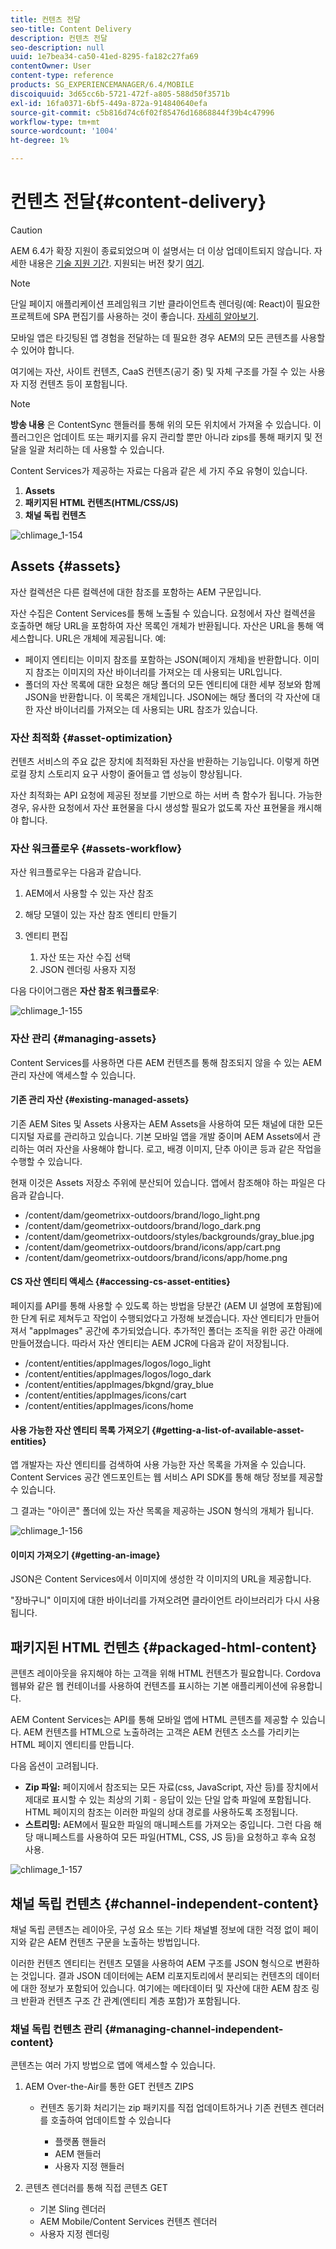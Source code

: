 ```yaml
---
title: 컨텐츠 전달
seo-title: Content Delivery
description: 컨텐츠 전달
seo-description: null
uuid: 1e7bea34-ca50-41ed-8295-fa182c27fa69
contentOwner: User
content-type: reference
products: SG_EXPERIENCEMANAGER/6.4/MOBILE
discoiquuid: 3d65cc6b-5721-472f-a805-588d50f3571b
exl-id: 16fa0371-6bf5-449a-872a-914840640efa
source-git-commit: c5b816d74c6f02f85476d16868844f39b4c47996
workflow-type: tm+mt
source-wordcount: '1004'
ht-degree: 1%

---
```


# 컨텐츠 전달{#content-delivery}

>[!CAUTION]
>
>AEM 6.4가 확장 지원이 종료되었으며 이 설명서는 더 이상 업데이트되지 않습니다. 자세한 내용은 [기술 지원 기간](https://helpx.adobe.com/kr/support/programs/eol-matrix.html). 지원되는 버전 찾기 [여기](https://experienceleague.adobe.com/docs/).

>[!NOTE]
>
>단일 페이지 애플리케이션 프레임워크 기반 클라이언트측 렌더링(예: React)이 필요한 프로젝트에 SPA 편집기를 사용하는 것이 좋습니다. [자세히 알아보기](/help/sites-developing/spa-overview.md).

모바일 앱은 타깃팅된 앱 경험을 전달하는 데 필요한 경우 AEM의 모든 콘텐츠를 사용할 수 있어야 합니다.

여기에는 자산, 사이트 컨텐츠, CaaS 컨텐츠(공기 중) 및 자체 구조를 가질 수 있는 사용자 지정 컨텐츠 등이 포함됩니다.

>[!NOTE]
>
>**방송 내용** 은 ContentSync 핸들러를 통해 위의 모든 위치에서 가져올 수 있습니다. 이 플러그인은 업데이트 또는 패키지를 유지 관리할 뿐만 아니라 zips를 통해 패키지 및 전달을 일괄 처리하는 데 사용할 수 있습니다.

Content Services가 제공하는 자료는 다음과 같은 세 가지 주요 유형이 있습니다.

1. **Assets**
1. **패키지된 HTML 컨텐츠(HTML/CSS/JS)**
1. **채널 독립 컨텐츠**

![chlimage_1-154](assets/chlimage_1-154.png)

## Assets {#assets}

자산 컬렉션은 다른 컬렉션에 대한 참조를 포함하는 AEM 구문입니다.

자산 수집은 Content Services를 통해 노출될 수 있습니다. 요청에서 자산 컬렉션을 호출하면 해당 URL을 포함하여 자산 목록인 개체가 반환됩니다. 자산은 URL을 통해 액세스합니다. URL은 개체에 제공됩니다. 예:

* 페이지 엔티티는 이미지 참조를 포함하는 JSON(페이지 개체)을 반환합니다. 이미지 참조는 이미지의 자산 바이너리를 가져오는 데 사용되는 URL입니다.
* 폴더의 자산 목록에 대한 요청은 해당 폴더의 모든 엔티티에 대한 세부 정보와 함께 JSON을 반환합니다. 이 목록은 개체입니다. JSON에는 해당 폴더의 각 자산에 대한 자산 바이너리를 가져오는 데 사용되는 URL 참조가 있습니다.

### 자산 최적화 {#asset-optimization}

컨텐츠 서비스의 주요 값은 장치에 최적화된 자산을 반환하는 기능입니다. 이렇게 하면 로컬 장치 스토리지 요구 사항이 줄어들고 앱 성능이 향상됩니다.

자산 최적화는 API 요청에 제공된 정보를 기반으로 하는 서버 측 함수가 됩니다. 가능한 경우, 유사한 요청에서 자산 표현물을 다시 생성할 필요가 없도록 자산 표현물을 캐시해야 합니다.

### 자산 워크플로우 {#assets-workflow}

자산 워크플로우는 다음과 같습니다.

1. AEM에서 사용할 수 있는 자산 참조
1. 해당 모델이 있는 자산 참조 엔티티 만들기
1. 엔티티 편집

   1. 자산 또는 자산 수집 선택
   1. JSON 렌더링 사용자 지정

다음 다이어그램은 **자산 참조 워크플로우**:

![chlimage_1-155](assets/chlimage_1-155.png)

### 자산 관리 {#managing-assets}

Content Services를 사용하면 다른 AEM 컨텐츠를 통해 참조되지 않을 수 있는 AEM 관리 자산에 액세스할 수 있습니다.

#### 기존 관리 자산 {#existing-managed-assets}

기존 AEM Sites 및 Assets 사용자는 AEM Assets을 사용하여 모든 채널에 대한 모든 디지털 자료를 관리하고 있습니다. 기본 모바일 앱을 개발 중이며 AEM Assets에서 관리하는 여러 자산을 사용해야 합니다. 로고, 배경 이미지, 단추 아이콘 등과 같은 작업을 수행할 수 있습니다.

현재 이것은 Assets 저장소 주위에 분산되어 있습니다. 앱에서 참조해야 하는 파일은 다음과 같습니다.

* /content/dam/geometrixx-outdoors/brand/logo_light.png
* /content/dam/geometrixx-outdoors/brand/logo_dark.png
* /content/dam/geometrixx-outdoors/styles/backgrounds/gray_blue.jpg
* /content/dam/geometrixx-outdoors/brand/icons/app/cart.png
* /content/dam/geometrixx-outdoors/brand/icons/app/home.png

#### CS 자산 엔티티 액세스 {#accessing-cs-asset-entities}

페이지를 API를 통해 사용할 수 있도록 하는 방법을 당분간 (AEM UI 설명에 포함됨)에 한 단계 뒤로 제쳐두고 작업이 수행되었다고 가정해 보겠습니다. 자산 엔티티가 만들어져서 &quot;appImages&quot; 공간에 추가되었습니다. 추가적인 폴더는 조직을 위한 공간 아래에 만들어졌습니다. 따라서 자산 엔티티는 AEM JCR에 다음과 같이 저장됩니다.

* /content/entities/appImages/logos/logo_light
* /content/entities/appImages/logos/logo_dark
* /content/entities/appImages/bkgnd/gray_blue
* /content/entities/appImages/icons/cart
* /content/entities/appImages/icons/home

#### 사용 가능한 자산 엔티티 목록 가져오기 {#getting-a-list-of-available-asset-entities}

앱 개발자는 자산 엔티티를 검색하여 사용 가능한 자산 목록을 가져올 수 있습니다. Content Services 공간 엔드포인트는 웹 서비스 API SDK를 통해 해당 정보를 제공할 수 있습니다.

그 결과는 &quot;아이콘&quot; 폴더에 있는 자산 목록을 제공하는 JSON 형식의 개체가 됩니다.

![chlimage_1-156](assets/chlimage_1-156.png)

#### 이미지 가져오기 {#getting-an-image}

JSON은 Content Services에서 이미지에 생성한 각 이미지의 URL을 제공합니다.

&quot;장바구니&quot; 이미지에 대한 바이너리를 가져오려면 클라이언트 라이브러리가 다시 사용됩니다.

## 패키지된 HTML 컨텐츠 {#packaged-html-content}

콘텐츠 레이아웃을 유지해야 하는 고객을 위해 HTML 컨텐츠가 필요합니다. Cordova 웹뷰와 같은 웹 컨테이너를 사용하여 컨텐츠를 표시하는 기본 애플리케이션에 유용합니다.

AEM Content Services는 API를 통해 모바일 앱에 HTML 콘텐츠를 제공할 수 있습니다. AEM 컨텐츠를 HTML으로 노출하려는 고객은 AEM 컨텐츠 소스를 가리키는 HTML 페이지 엔티티를 만듭니다.

다음 옵션이 고려됩니다.

* **Zip 파일:** 페이지에서 참조되는 모든 자료(css, JavaScript, 자산 등)를 장치에서 제대로 표시할 수 있는 최상의 기회 - 응답이 있는 단일 압축 파일에 포함됩니다. HTML 페이지의 참조는 이러한 파일의 상대 경로를 사용하도록 조정됩니다.
* **스트리밍:** AEM에서 필요한 파일의 매니페스트를 가져오는 중입니다. 그런 다음 해당 매니페스트를 사용하여 모든 파일(HTML, CSS, JS 등)을 요청하고 후속 요청 사용.

![chlimage_1-157](assets/chlimage_1-157.png)

## 채널 독립 컨텐츠 {#channel-independent-content}

채널 독립 콘텐츠는 레이아웃, 구성 요소 또는 기타 채널별 정보에 대한 걱정 없이 페이지와 같은 AEM 컨텐츠 구문을 노출하는 방법입니다.

이러한 컨텐츠 엔티티는 컨텐츠 모델을 사용하여 AEM 구조를 JSON 형식으로 변환하는 것입니다. 결과 JSON 데이터에는 AEM 리포지토리에서 분리되는 컨텐츠의 데이터에 대한 정보가 포함되어 있습니다. 여기에는 메타데이터 및 자산에 대한 AEM 참조 링크 반환과 컨텐츠 구조 간 관계(엔티티 계층 포함)가 포함됩니다.

### 채널 독립 컨텐츠 관리 {#managing-channel-independent-content}

콘텐츠는 여러 가지 방법으로 앱에 액세스할 수 있습니다.

1. AEM Over-the-Air를 통한 GET 컨텐츠 ZIPS

   * 컨텐츠 동기화 처리기는 zip 패키지를 직접 업데이트하거나 기존 컨텐츠 렌더러를 호출하여 업데이트할 수 있습니다

      * 플랫폼 핸들러
      * AEM 핸들러
      * 사용자 지정 핸들러

1. 콘텐츠 렌더러를 통해 직접 콘텐츠 GET

   * 기본 Sling 렌더러
   * AEM Mobile/Content Services 컨텐츠 렌더러
   * 사용자 지정 렌더링
